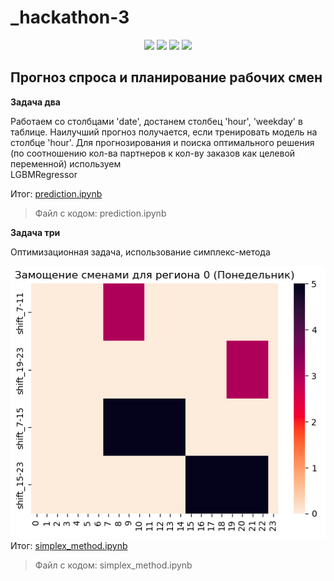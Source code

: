 # _hackathon-3

<p align="center">



<img src="https://img.shields.io/badge/-Python-488BBE.svg?logo=python&logoColor=FFE873&logoWidth=20&style=flat&textColor=white">

<img src="https://img.shields.io/github/languages/top/m-bryn/_hackathon-3.svg?&style=flat">

<img src="https://img.shields.io/github/issues/m-bryn/_hackathon-3.svg?&style=flat">

<img src="https://img.shields.io/github/stars/m-bryn/_hackathon-3.svg?style=flat">

</p>

## Прогноз спроса и планирование рабочих смен


__Задача два__ 

Работаем со столбцами 'date', достанем столбец 'hour', 'weekday' в таблице. Наилучший прогноз получается, если тренировать модель на столбце 'hour'. Для прогнозирования и поиска оптимального решения (по соотношению кол-ва партнеров к кол-ву заказов как целевой переменной) используем     
    LGBMRegressor 
    
Итог: [prediction.ipynb](https://github.com/m-bryn/_hackathon-3/blob/main/prediction.ipynb)
>Файл с кодом: prediction.ipynb



__Задача три__

Оптимизационная задача, использование симплекс-метода

![Замощение сменами для региона 0 (Понедельник)](https://github.com/m-bryn/_hackathon-3/raw/main/imagine.png)
Итог: [simplex_method.ipynb](https://github.com/m-bryn/_hackathon-3/blob/main/simplex_method.ipynb)
>Файл с кодом: simplex_method.ipynb
